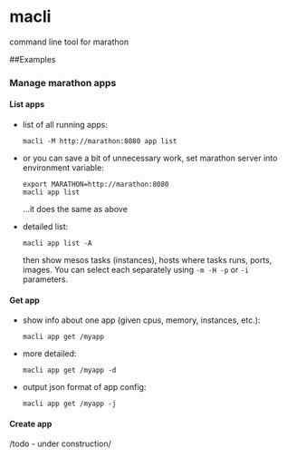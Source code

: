 # macli
command line tool for marathon

##Examples
### Manage marathon apps
#### List apps
* list of all running apps: 

  ```
  macli -M http://marathon:8080 app list
  ```
* or you can save a bit of unnecessary work, set marathon server into environment variable:
  
  ```
  export MARATHON=http://marathon:8080
  macli app list
  ```
  ...it does the same as above

* detailed list:

  ```
  macli app list -A
  ``` 
  then show mesos tasks (instances), hosts where tasks runs, ports, images. You can select each separately using ```-m -H -p``` or ```-i``` parameters.
  
#### Get app
* show info about one app (given cpus, memory, instances, etc.):

  ```
  macli app get /myapp
  ```

* more detailed:

  ```
  macli app get /myapp -d
  ```
  
* output json format of app config:

  ```
  macli app get /myapp -j
  ```

#### Create app


/todo - under construction/
